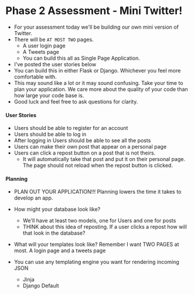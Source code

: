 # Phase 2 Assessment - Mini Twitter!

* For your assessment today we'll be building our own mini version of Twitter.
* There will be `AT MOST TWO` pages. 
	* A user login page
	* A Tweets page
	* You can build this all as Single Page Application. 
* I've posted the user stories below 
* You can build this in either Flask or Django. Whichever you feel more comfortable with. 
* This may sound like a lot or it may sound confusing. Take your time to plan your application. We care more about the quality of your code than how large your code base is. 
* Good luck and feel free to ask questions for clarity.

#### User Stories

* Users should be able to register for an account
* Users should be able to log in 
* After logging in Users should be able to see all the posts
* Users can make their own post that appear on a personal page
* Users can click a repost button on a post that is not theirs. 
	* It will automatically take that post and put it on their personal page. The page should not reload when the repost button is clicked.

#### Planning

* PLAN OUT YOUR APPLICATION!!! Planning lowers the time it takes to develop an app. 

* How might your database look like?
	* We'll have at least two models, one for Users and one for posts
	* THINK about this idea of reposting. If a user clicks a repost how will that look in the database? 
* What will your templates look like? Remember I want TWO PAGES at most. A login page and a tweets page
* You can use any templating engine you want for rendering incoming JSON
	* Jinja
	* Django Default


